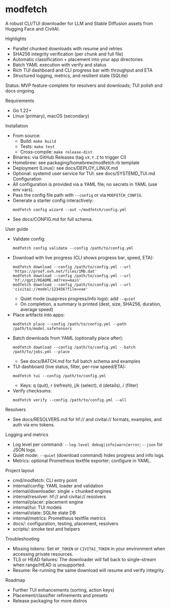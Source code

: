 # modfetch

A robust CLI/TUI downloader for LLM and Stable Diffusion assets from Hugging Face and CivitAI.

Highlights
- Parallel chunked downloads with resume and retries
- SHA256 integrity verification (per chunk and full file)
- Automatic classification + placement into your app directories
- Batch YAML execution with verify and status
- Rich TUI dashboard and CLI progress bar with throughput and ETA
- Structured logging, metrics, and resilient state (SQLite)

Status: MVP feature-complete for resolvers and downloads; TUI polish and docs ongoing.

Requirements
- Go 1.22+
- Linux (primary), macOS (secondary)

Installation
- From source:
  - Build: `make build`
  - Tests: `make test`
  - Cross-compile: `make release-dist`
- Binaries: via GitHub Releases (tag `vX.Y.Z` to trigger CI)
- Homebrew: see packaging/homebrew/modfetch.rb template
- Deployment (Linux): see docs/DEPLOY_LINUX.md
- Optional: systemd user service for TUI: see docs/SYSTEMD_TUI.md
Configuration
- All configuration is provided via a YAML file; no secrets in YAML (use env vars).
- Pass the config file path with `--config` or via `MODFETCH_CONFIG`.
- Generate a starter config interactively:
  ```
  modfetch config wizard --out ~/modfetch/config.yml
  ```
- See docs/CONFIG.md for full schema.

User guide
- Validate config:
  ```
  modfetch config validate --config /path/to/config.yml
  ```
- Download with live progress (CLI shows progress bar, speed, ETA):
  ```
  modfetch download --config /path/to/config.yml --url 'https://proof.ovh.net/files/1Mb.dat'
  modfetch download --config /path/to/config.yml --url 'hf://gpt2/README.md?rev=main'
  modfetch download --config /path/to/config.yml --url 'civitai://model/123456?file=vae'
  ```
  - Quiet mode (suppress progress/info logs): add `--quiet`
  - On completion, a summary is printed (dest, size, SHA256, duration, average speed)
- Place artifacts into apps:
  ```
  modfetch place --config /path/to/config.yml --path /path/to/model.safetensors
  ```
- Batch downloads from YAML (optionally place after):
  ```
  modfetch download --config /path/to/config.yml --batch /path/to/jobs.yml --place
  ```
  - See docs/BATCH.md for full batch schema and examples
- TUI dashboard (live status, filter, per-row speed/ETA):
  ```
  modfetch tui --config /path/to/config.yml
  ```
  - Keys: q (quit), r (refresh), j/k (select), d (details), / (filter)
- Verify checksums:
  ```
  modfetch verify --config /path/to/config.yml --all
  ```

Resolvers
- See docs/RESOLVERS.md for hf:// and civitai:// formats, examples, and auth via env tokens.

Logging and metrics
- Log level per command: `--log-level debug|info|warn|error`; `--json` for JSON logs.
- Quiet mode: `--quiet` (download command) hides progress and info logs.
- Metrics: optional Prometheus textfile exporter; configure in YAML.

Project layout
- cmd/modfetch: CLI entry point
- internal/config: YAML loader and validation
- internal/downloader: single + chunked engines
- internal/resolver: hf:// and civitai:// resolvers
- internal/placer: placement engine
- internal/tui: TUI models
- internal/state: SQLite state DB
- internal/metrics: Prometheus textfile metrics
- docs/: configuration, testing, placement, resolvers
- scripts/: smoke test and helpers

Troubleshooting
- Missing tokens: Set `HF_TOKEN` or `CIVITAI_TOKEN` in your environment when accessing private resources.
- TLS or HEAD failures: The downloader will fall back to single-stream when range/HEAD is unsupported.
- Resume: Re-running the same download will resume and verify integrity.

Roadmap
- Further TUI enhancements (sorting, action keys)
- Placement/classifier refinements and presets
- Release packaging for more distros

